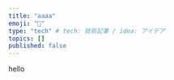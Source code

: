 ```yaml
---
title: "aaaa"
emoji: "🐡"
type: "tech" # tech: 技術記事 / idea: アイデア
topics: []
published: false
---
```

hello